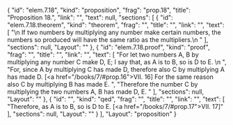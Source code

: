 {
  "id": "elem.7.18",
  "kind": "proposition",
  "frag": "prop.18",
  "title": "Proposition 18.",
  "link": "",
  "text": null,
  "sections": [
    {
      "id": "elem.7.18.theorem",
      "kind": "theorem",
      "frag": "",
      "title": "",
      "link": "",
      "text": [
        "\n       If two numbers by multiplying any number make certain numbers, the numbers so produced will have the same ratio as the multipliers.\n      "
      ],
      "sections": null,
      "Layout": ""
    },
    {
      "id": "elem.7.18.proof",
      "kind": "proof",
      "frag": "",
      "title": "",
      "link": "",
      "text": [
        "For let two numbers A, B by multiplying any number C make D, E; I say that, as A is to B, so is D to E. \n      ",
        "For, since A by multiplying C has made D, therefore also C by multiplying A has made D. [<a href=\"/books/7/#prop.16\">VII. 16</a>] For the same reason also C by multiplying B has made E. ",
        "Therefore the number C by multiplying the two numbers A, B has made D, E. "
      ],
      "sections": null,
      "Layout": ""
    },
    {
      "id": "",
      "kind": "qed",
      "frag": "",
      "title": "",
      "link": "",
      "text": [
        "Therefore, as A is to B, so is D to E. [<a href=\"/books/7/#prop.17\">VII. 17</a>]"
      ],
      "sections": null,
      "Layout": ""
    }
  ],
  "Layout": "proposition"
}
